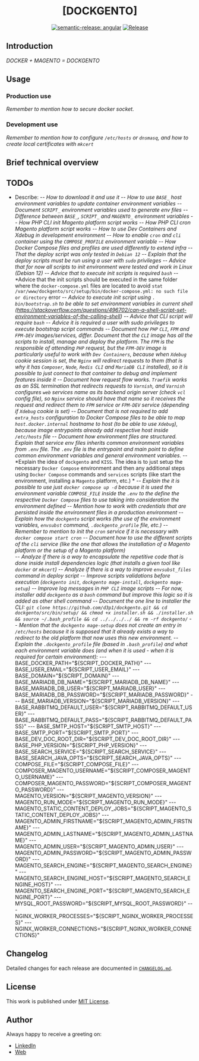 <div align=center>

# [DOCKGENTO]

[![semantic-release: angular](https://img.shields.io/badge/semantic--release-angular-e10079?logo=semantic-release)](https://github.com/semantic-release/semantic-release)
[![Release](https://github.com/d3p1/dockgento/actions/workflows/release.yml/badge.svg)](https://github.com/d3p1/dockgento/actions/workflows/release.yml)

</div>

## Introduction

*DOCKER + MAGENTO = DOCKGENTO*

## Usage

### Production use

*Remember to mention how to secure docker socket.*

### Development use

*Remember to mention how to configure `/etc/hosts` or `dnsmasq`, and how to create local certificates with `mkcert`*

## Brief technical overview

## TODOs

- Describe:
-- *How to download it and use it*
-- *How to use `BASE_` host environment variables to update container environment variables*
-- *Document `SCRIPT_` environment variables used to generate env files*
-- *Difference between `BASE_`, `SCRIPT_` and `MAGENTO_` environment variables* 
-- *How PHP CLI init Magento platform script works*
-- *How PHP CLI cron Magento platform script works*
-- *How to use Dev Containers and Xdebug in development environment*
-- *How to enable `cron` and `cli` container using the `COMPOSE_PROFILE` environment variable*
-- *How Docker Compose files and profiles are used differently to extend infra*
-- *That the deploy script was only tested in `Debian 12`*
-- *Explain that the deploy scripts must be run using a user with `sudo` privileges*
-- *Advice that for now all scripts to init environment were tested and work in Linux (Debian 12)*
-- *Advice that to execute init scripts is required `bash`*
-- *Advice that the init scripts should be executed in the same folder where the `docker-compose.yml` files are located to avoid `stat /var/www/dockgento/src/setup/bin/docker-compose.yml: no such file or directory` error
-- *Advice to execute init script using `. bin/bootstrap.sh` to be able to set environment variables in current shell (https://stackoverflow.com/questions/496702/can-a-shell-script-set-environment-variables-of-the-calling-shell)*
-- *Advice that CLI script will require `bash`*
-- *Advice it is required a user with sudo privileges to execute bootstrap script commands*
-- *Document how `PHP` `CLI`, `FPM` and `FPM-DEV` images/services, differ. Document that the `CLI` image has all the scripts to install, manage and deploy the platform. The `FPM` is the responsible of attending `PHP` request, but the `FPM-DEV` image is particularly useful to work with `Dev Containers`, because when `Xdebug` cookie session is set, the `Nginx` will redirect requests to them (that is why it has `Composer`, `Node`, `Redis CLI` and `MariaDB CLI` installed), so it is possible to just connect to that container to debug and implement features inside it* 
-- *Document how request flow works. `Traefik` works as an SSL termination that redirects requests to `Varnish`, and `Varnish` configures `web` services name as its backend origin server (check `vcl` config file), so `Nginx` service should have that name so it receives the request and redirect them to `FPM` service or `FPM-DEV` service (depending if `Xdebug` cookie is set)*
-- *Document that is not required to add `extra_hosts` configuration to Docker Compose files to be able to map `host.docker.internal` hostname to host (to be able to use `Xdebug`), because image entrypoints already add respective host inside `/etc/hosts` file*
-- *Document how environment files are structured. Explain that service env files inherits common environment variables from `.env` file. The `.env` file is the entrypoint and main point to define common environment variables and general environment variables.*
-- *Explain the idea of `dockgento` and `KISS`. The idea is to just setup the necessary `Docker Compose` environment and then any additional steps using `Docker Compose` commands and `services` scripts (like start the environment, installing a `Magento` platform, etc.) *
-- *Explain the it is possible to use just `docker compose up -d` because it is used the environment variable `COMPOSE_FILE` inside the `.env` to the define the respective `Docker Compose` files to use taking into consideration the environment defined*
-- *Mention how to work with credentials that are persisted inside the environment files in a production environment*
-- *Explain how the `dockgento` script works (the use of the environment variables, `envsubst` command, `.dockgento_profile` file, etc.)* 
-- *Remember to mention to init the `cron` service if it is necessary with `docker compose start cron`*
-- *Document how to use the different scripts of the `cli` service (like the one that allows the installation of a Magento platform or the setup of a Magento platform)*  
-- *Analyze if there is a way to encapsulate the repetitive code that is done inside install dependencies logic (that installs a given tool like `docker` or `mkcert`)*
-- *Analyze if there is a way to improve `envsubst_files` command in deploy script*
-- *Improve scripts validations before execution (`dockgento init`, `dockgento mage-install`, `dockgento mage-setup`)* 
-- *Improve log messages in `PHP CLI` image scripts*
-- *For now, installer add `dockgento` as a `bash` command but improve this logic so it is added as other shell command*
-- *Document the one line to installer the CLI: `git clone https://github.com/d3p1/dockgento.git && cd dockgento/src/bin/setup/ && chmod +x installer.sh && ./installer.sh && source ~/.bash_profile && cd ../../../../ && rm -rf dockgento/`* 
-- *Mention that the `dockgento mage-setup` does not create an entry in `/etc/hosts` because it is supposed that it already exists a way to redirect to the old platform that now uses this new environment.*
-- *Explain the `.dockgento_profile` file (based in `.bash_profile`) and what each environment variable does (and when it is used - when it is required for certain environment):*
--- BASE_DOCKER_PATH="${SCRIPT_DOCKER_PATH}"
--- BASE_USER_EMAIL="${SCRIPT_USER_EMAIL}"
--- BASE_DOMAIN="${SCRIPT_DOMAIN}"
--- BASE_MARIADB_DB_NAME="${SCRIPT_MARIADB_DB_NAME}"
--- BASE_MARIADB_DB_USER="${SCRIPT_MARIADB_USER}"
--- BASE_MARIADB_DB_PASSWORD="${SCRIPT_MARIADB_PASSWORD}"
--- BASE_MARIADB_VERSION="${SCRIPT_MARIADB_VERSION}"
--- BASE_RABBITMQ_DEFAULT_USER="${SCRIPT_RABBITMQ_DEFAULT_USER}"
--- BASE_RABBITMQ_DEFAULT_PASS="${SCRIPT_RABBITMQ_DEFAULT_PASS}"
--- BASE_SMTP_HOST="${SCRIPT_SMTP_HOST}"
--- BASE_SMTP_PORT="${SCRIPT_SMTP_PORT}"
--- BASE_DEV_DOC_ROOT_DIR="${SCRIPT_DEV_DOC_ROOT_DIR}"
--- BASE_PHP_VERSION="${SCRIPT_PHP_VERSION}"
--- BASE_SEARCH_SERVICE="${SCRIPT_SEARCH_SERVICE}"
--- BASE_SEARCH_JAVA_OPTS="${SCRIPT_SEARCH_JAVA_OPTS}"
--- COMPOSE_FILE="${SCRIPT_COMPOSE_FILE}"
--- COMPOSER_MAGENTO_USERNAME="${SCRIPT_COMPOSER_MAGENTO_USERNAME}"
--- COMPOSER_MAGENTO_PASSWORD="${SCRIPT_COMPOSER_MAGENTO_PASSWORD}"
--- MAGENTO_VERSION="${SCRIPT_MAGENTO_VERSION}"
--- MAGENTO_RUN_MODE="${SCRIPT_MAGENTO_RUN_MODE}"
--- MAGENTO_STATIC_CONTENT_DEPLOY_JOBS="${SCRIPT_MAGENTO_STATIC_CONTENT_DEPLOY_JOBS}"
--- MAGENTO_ADMIN_FIRSTNAME="${SCRIPT_MAGENTO_ADMIN_FIRSTNAME}"
--- MAGENTO_ADMIN_LASTNAME="${SCRIPT_MAGENTO_ADMIN_LASTNAME}"
--- MAGENTO_ADMIN_USER="${SCRIPT_MAGENTO_ADMIN_USER}"
--- MAGENTO_ADMIN_PASSWORD="${SCRIPT_MAGENTO_ADMIN_PASSWORD}"
--- MAGENTO_SEARCH_ENGINE="${SCRIPT_MAGENTO_SEARCH_ENGINE}"
--- MAGENTO_SEARCH_ENGINE_HOST="${SCRIPT_MAGENTO_SEARCH_ENGINE_HOST}"
--- MAGENTO_SEARCH_ENGINE_PORT="${SCRIPT_MAGENTO_SEARCH_ENGINE_PORT}"
--- MYSQL_ROOT_PASSWORD="${SCRIPT_MYSQL_ROOT_PASSWORD}"
--- NGINX_WORKER_PROCESSES="${SCRIPT_NGINX_WORKER_PROCESSES}"
--- NGINX_WORKER_CONNECTIONS="${SCRIPT_NGINX_WORKER_CONNECTIONS}" 

## Changelog

Detailed changes for each release are documented in [`CHANGELOG.md`](./CHANGELOG.md).

## License

This work is published under [MIT License](./LICENSE).

## Author

Always happy to receive a greeting on:

- [LinkedIn](https://www.linkedin.com/in/cristian-marcelo-de-picciotto/) 
- [Web](https://d3p1.dev/)
